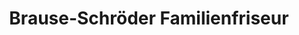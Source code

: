 ---
title: "Brause-Schröder Familienfriseur"
url: /garrel/brause-schroeder-familienfriseur/
shop: Friseur
---